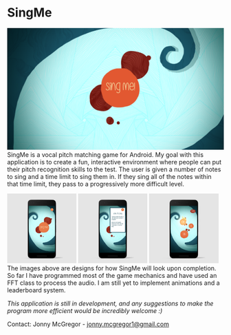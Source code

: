 # SingMe
![SplashScreen](Resources/BigSplashScreen.png)
SingMe is a vocal pitch matching game for Android. My goal with this application is to create a fun, interactive environment where people
can put their pitch recognition skills to the test. The user is given a number of notes to sing and a time limit to sing them in. If they 
sing all of the notes within that time limit, they pass to a progressively more difficult level.

<img src="Resources/TitleScreenPhone.jpg" width="32%" > <img src="Resources/TitleScreenDropDownPhone.jpg" width="32%"> <img src="Resources/GameScreen01Phone.jpg" width="32%">
The images above are designs for how SingMe will look upon completion. So far I have programmed most of the game mechanics and have used an FFT class to process the audio. I am still yet to implement animations and a leaderboard system.

*This application is still in development, and any suggestions to make the program more efficient would be incredibly welcome :)*

Contact: Jonny McGregor - jonny.mcgregor1@gmail.com
